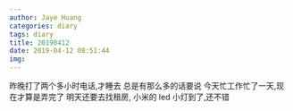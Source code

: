 ```yaml
---
author: Jaye Huang
categories: diary
tags: diary
title: 20190412
date: 2019-04-12 08:51:44
img:
---
```


昨晚打了两个多小时电话,才睡去
总是有那么多的话要说
今天忙工作忙了一天,现在才算是弄完了
明天还要去找租房,
小米的 led 小灯到了,还不错
